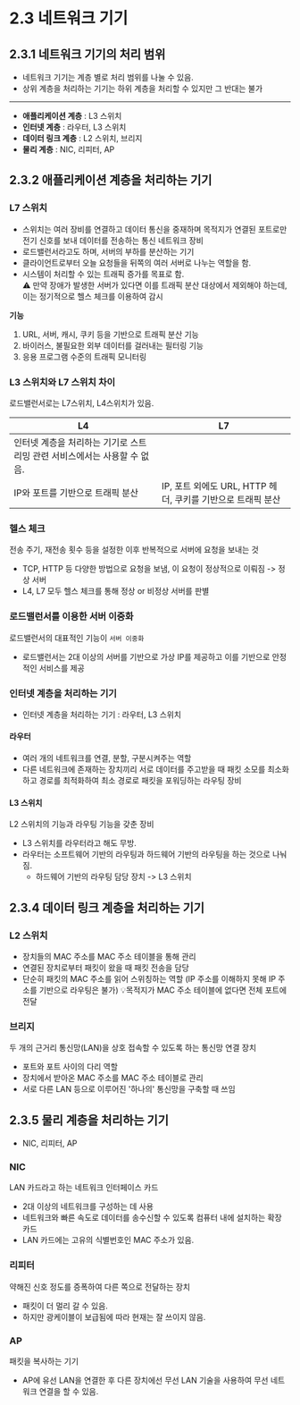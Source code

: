 # 2.3 네트워크 기기

## 2.3.1 네트워크 기기의 처리 범위
- 네트워크 기기는 계층 별로 처리 범위를 나눌 수 있음.
- 상위 계층을 처리하는 기기는 하위 계층을 처리할 수 있지만 그 반대는 불가
---
- **애플리케이션 계층** : L3 스위치
- **인터넷 계층** : 라우터, L3 스위치
- **데이터 링크 계층** : L2 스위치, 브리지
- **물리 계층** : NIC, 리피터, AP


## 2.3.2 애플리케이션 계층을 처리하는 기기

### L7 스위치
- 스위치는 여러 장비를 연결하고 데이터 통신을 중재하며 목적지가 연결된 포트로만 전기 신호를 보내 데이터를 전송하는 통신 네트워크 장비
- 로드밸런서라고도 하며, 서버의 부하를 분산하는 기기
- 클라이언트로부터 오늘 요청들을 뒤쪽의 여러 서버로 나누는 역할을 함.
- 시스템이 처리할 수 있는 트래픽 증가를 목표로 함.  
⚠️ 만약 장애가 발생한 서버가 있다면 이를 트래픽 분산 대상에서 제외해야 하는데, 이는 정기적으로 헬스 체크를 이용하여 감시

**기능**
1. URL, 서버, 캐시, 쿠키 등을 기반으로 트래픽 분산 기능
2. 바이러스, 불필요한 외부 데이터를 걸러내는 필터링 기능
3. 응용 프로그램 수준의 트래픽 모니터링

### L3 스위치와 L7 스위치 차이
로드밸런서로는 L7스위치, L4스위치가 있음.  

| L4                                        | L7                                       |
|-------------------------------------------|------------------------------------------|
| 인터넷 계층을 처리하는 기기로 스트리밍 관련 서비스에서는 사용할 수 없음. |                                       |
| IP와 포트를 기반으로 트래픽 분산                       | IP, 포트 외에도 URL, HTTP 헤더, 쿠키를 기반으로 트래픽 분산 |

### 헬스 체크
전송 주기, 재전송 횟수 등을 설정한 이후 반복적으로 서버에 요청을 보내는 것  
- TCP, HTTP 등 다양한 방법으로 요청을 보냄, 이 요청이 정상적으로 이뤄짐 -> 정상 서버
- L4, L7 모두 헬스 체크를 통해 정상 or 비정상 서버를 판별

### 로드밸런서를 이용한 서버 이중화
로드밸런서의 대표적인 기능이 `서버 이중화`
- 로드밸런서는 2대 이상의 서버를 기반으로 가상 IP를 제공하고 이를 기반으로 안정적인 서비스를 제공

### 인터넷 계층을 처리하는 기기
- 인터넷 계층을 처리하는 기기 : 라우터, L3 스위치

#### 라우터
- 여러 개의 네트워크를 연결, 분할, 구분시켜주는 역할
- 다른 네트워크에 존재하는 장치끼리 서로 데이터를 주고받을 때 패킷 소모를 최소화하고 경로를 최적화하여 최소 경로로 패킷을 포워딩하는 라우팅 장비

#### L3 스위치
L2 스위치의 기능과 라우팅 기능을 갖춘 장비
- L3 스위치를 라우터라고 해도 무방.
- 라우터는 소프트웨어 기반의 라우팅과 하드웨어 기반의 라우팅을 하는 것으로 나눠짐.
  - 하드웨어 기반의 라우팅 담당 장치 -> L3 스위치

## 2.3.4 데이터 링크 계층을 처리하는 기기

### L2 스위치
- 장치들의 MAC 주소를 MAC 주소 테이블을 통해 관리
- 연결된 장치로부터 패킷이 왔을 때 패킷 전송을 담당
- 단순히 패킷의 MAC 주소를 읽어 스위칭하는 역할 (IP 주소를 이해하지 못해 IP 주소를 기반으로 라우팅은 불가)
💡목적지가 MAC 주소 테이블에 없다면 전체 포트에 전달

### 브리지
두 개의 근거리 통신망(LAN)을 상호 접속할 수 있도록 하는 통신망 연결 장치
- 포트와 포트 사이의 다리 역할
- 장치에서 받아온 MAC 주소를 MAC 주소 테이블로 관리
- 서로 다른 LAN 등으로 이루어진 '하나의' 통신망을 구축할 때 쓰임

## 2.3.5 물리 계층을 처리하는 기기
- NIC, 리피터, AP

### NIC
LAN 카드라고 하는 네트워크 인터페이스 카드
- 2대 이상의 네트워크를 구성하는 데 사용
- 네트워크와 빠른 속도로 데이터를 송수신할 수 있도록 컴퓨터 내에 설치하는 확장 카드
- LAN 카드에는 고유의 식별번호인 MAC 주소가 있음.

### 리피터
약해진 신호 정도를 증폭하여 다른 쪽으로 전달하는 장치
- 패킷이 더 멀리 갈 수 있음.
- 하지만 광케이블이 보급됨에 따라 현재는 잘 쓰이지 않음.

### AP
패킷을 복사하는 기기
- AP에 유선 LAN을 연결한 후 다른 장치에선 무선 LAN 기술을 사용하여 무선 네트워크 연결을 할 수 있음.